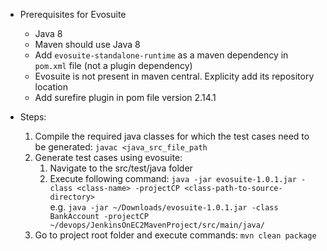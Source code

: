 * Prerequisites for Evosuite
	* Java 8
	* Maven should use Java 8
	* Add `evosuite-standalone-runtime` as a maven dependency in `pom.xml` file (not a plugin dependency)
	* Evosuite is not present in maven central. Explicity add its repository location
	* Add surefire plugin in pom file version 2.14.1

* Steps:
	1. Compile the required java classes for which the test cases need to be generated: `javac <java_src_file_path`
	2. Generate test cases using evosuite:
		1. Navigate to the src/test/java folder
		2. Execute following command:
		`java -jar evosuite-1.0.1.jar -class <class-name> -projectCP <class-path-to-source-directory>` <br>e.g. `java -jar ~/Downloads/evosuite-1.0.1.jar -class BankAccount -projectCP ~/devops/JenkinsOnEC2MavenProject/src/main/java/`
	3. Go to project root folder and execute commands: `mvn clean package`
